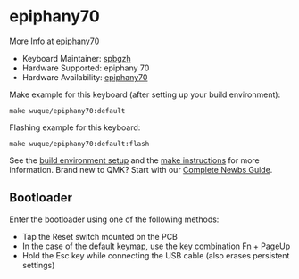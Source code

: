 # epiphany70

More Info at [epiphany70](https://shop.wuquestudio.com/)

* Keyboard Maintainer: [spbgzh](https://github.com/spbgzh)
* Hardware Supported: epiphany 70
* Hardware Availability: [epiphany70](https://shop.wuquestudio.com/)  

Make example for this keyboard (after setting up your build environment):  

    make wuque/epiphany70:default

Flashing example for this keyboard:

    make wuque/epiphany70:default:flash

See the [build environment setup](https://docs.qmk.fm/#/getting_started_build_tools) and the [make instructions](https://docs.qmk.fm/#/getting_started_make_guide) for more information. Brand new to QMK? Start with our [Complete Newbs Guide](https://docs.qmk.fm/#/newbs).

## Bootloader

Enter the bootloader using one of the following methods:

* Tap the Reset switch mounted on the PCB
* In the case of the default keymap, use the key combination Fn + PageUp
* Hold the Esc key while connecting the USB cable (also erases persistent settings)
